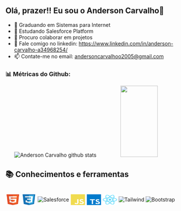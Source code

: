 ## Olá, prazer!! Eu sou o Anderson Carvalho👋

- 🔭 Graduando em Sistemas para Internet
- 🌱 Estudando Salesforce Platform
- 👯 Procuro colaborar em projetos
- 💬 Fale comigo no linkedin: https://www.linkedin.com/in/anderson-carvalho-a34968254/
- 📫 Contate-me no email: andersoncarvalhoo2005@gmail.com

<h3 align="left"> 📊 Métricas do Github: </h3>
<div align="center">  
  <img width="48%" height="195px" src="https://github-readme-stats.vercel.app/api?username=AndersonCarvalhoo&show_icons=true&count_private=true&hide_border=false&title_color=A020F0&icon_color=EAF70CFF&text_color=d1d5db&bg_color=0d1117" alt="Anderson Carvalho github stats" /> 
  <img width="45%" height="195px" src="https://github-readme-stats.vercel.app/api/top-langs/?username=AndersonCarvalhoo&layout=compact&hide_border=false&title_color=A020F0&text_color=d1d5db&bg_color=0d1117" />
</div>

## 📚 Conhecimentos e ferramentas
<div style="display: inline_block"><br>
  <img align="center" alt="HTML" height="30" width="40" src="https://raw.githubusercontent.com/devicons/devicon/master/icons/html5/html5-original.svg">
  <img align="center" alt="CSS" height="30" width="40" src="https://raw.githubusercontent.com/devicons/devicon/master/icons/css3/css3-original.svg">
  <img align="center" alt="Salesforce" height="40" width="50" src="https://cdn.jsdelivr.net/gh/devicons/devicon@latest/icons/salesforce/salesforce-original.svg">
  <img align="center" alt="Js" height="30" width="40" src="https://raw.githubusercontent.com/devicons/devicon/master/icons/javascript/javascript-plain.svg">
  <img align="center" alt="Ts" height="30" width="40" src="https://raw.githubusercontent.com/devicons/devicon/master/icons/typescript/typescript-plain.svg">
  <img align="center" alt="React" height="30" width="40" src="https://raw.githubusercontent.com/devicons/devicon/master/icons/react/react-original.svg">
  <img align="center" alt="Tailwind" height="30" width="40" src="https://cdn.jsdelivr.net/gh/devicons/devicon@latest/icons/tailwindcss/tailwindcss-original.svg">
  <img align="center" alt="Bootstrap" height="30" width="40" src="https://cdn.jsdelivr.net/gh/devicons/devicon@latest/icons/bootstrap/bootstrap-original.svg">
</div>
